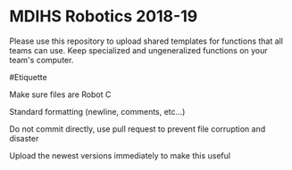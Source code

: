 # MDIHS Robotics 2018-19

Please use this repository to upload shared templates for functions that all teams can use.
Keep specialized and ungeneralized functions on your team's computer. 


#Etiquette

Make sure files are Robot C

Standard formatting (newline, comments, etc...)

Do not commit directly, use pull request to prevent file corruption and disaster

Upload the newest versions immediately to make this useful


